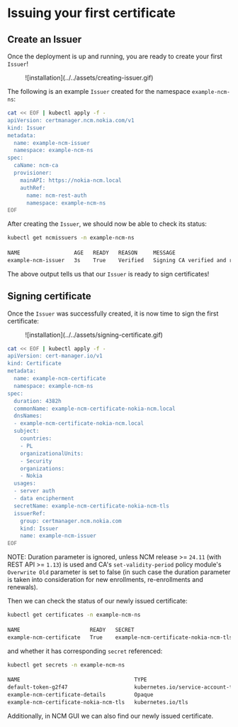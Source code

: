 # Issuing your first certificate

## Create an Issuer

Once the deployment is up and running, you are ready to create your first `Issuer`!

<figure markdown>
  ![installation](../../assets/creating-issuer.gif)
</figure>

The following is an example `Issuer` created for the namespace `example-ncm-ns`:

  ```bash
  cat << EOF | kubectl apply -f -
  apiVersion: certmanager.ncm.nokia.com/v1
  kind: Issuer
  metadata:
    name: example-ncm-issuer
    namespace: example-ncm-ns
  spec:
    caName: ncm-ca
    provisioner:
      mainAPI: https://nokia-ncm.local
      authRef:
        name: ncm-rest-auth
        namespace: example-ncm-ns
  EOF
  ```

After creating the `Issuer`, we should now be able to check its status:

  ```bash
  kubectl get ncmissuers -n example-ncm-ns
  
  NAME                 AGE   READY   REASON     MESSAGE
  example-ncm-issuer   3s    True    Verified   Signing CA verified and ready to sign certificates
  ```

The above output tells us that our `Issuer` is ready to sign certificates!

## Signing certificate

Once the `Issuer` was successfully created, it is now time to sign the first certificate:

<figure markdown>
  ![installation](../../assets/signing-certificate.gif)
</figure>

  ```bash
  cat << EOF | kubectl apply -f -
  apiVersion: cert-manager.io/v1
  kind: Certificate
  metadata:
    name: example-ncm-certificate
    namespace: example-ncm-ns
  spec:
    duration: 4382h
    commonName: example-ncm-certificate-nokia-ncm.local
    dnsNames:
    - example-ncm-certificate-nokia-ncm.local
    subject:
      countries:
      - PL
      organizationalUnits:
      - Security
      organizations:
      - Nokia
    usages:
    - server auth
    - data encipherment
    secretName: example-ncm-certificate-nokia-ncm-tls
    issuerRef:
      group: certmanager.ncm.nokia.com
      kind: Issuer
      name: example-ncm-issuer
  EOF
  ```

NOTE: Duration parameter is ignored, unless NCM release >= `24.11` (with REST API >= `1.13`) is used and CA's `set-validity-period` policy module's `Overwrite Old` parameter is set to false (in such case the duration parameter is taken into consideration for new enrollments, re-enrollments and renewals).

Then we can check the status of our newly issued certificate:

  ```bash
  kubectl get certificates -n example-ncm-ns
  
  NAME                      READY   SECRET                                  AGE
  example-ncm-certificate   True    example-ncm-certificate-nokia-ncm-tls   17s
  ```

and whether it has corresponding `secret` referenced:

  ```bash
  kubectl get secrets -n example-ncm-ns
  
  NAME                                    TYPE                                  DATA   AGE
  default-token-g2f47                     kubernetes.io/service-account-token   3      18m
  example-ncm-certificate-details         Opaque                                1      22s
  example-ncm-certificate-nokia-ncm-tls   kubernetes.io/tls                     3      22s
  ```

Additionally, in NCM GUI we can also find our newly issued certificate.